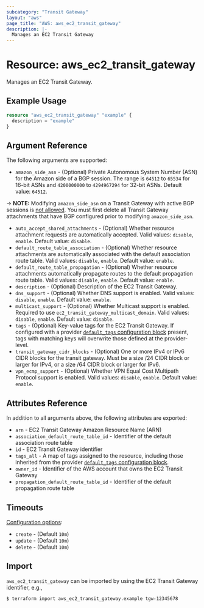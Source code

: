 ```yaml
---
subcategory: "Transit Gateway"
layout: "aws"
page_title: "AWS: aws_ec2_transit_gateway"
description: |-
  Manages an EC2 Transit Gateway
---
```


# Resource: aws_ec2_transit_gateway

Manages an EC2 Transit Gateway.

## Example Usage

```terraform
resource "aws_ec2_transit_gateway" "example" {
  description = "example"
}
```

## Argument Reference

The following arguments are supported:

* `amazon_side_asn` - (Optional) Private Autonomous System Number (ASN) for the Amazon side of a BGP session. The range is `64512` to `65534` for 16-bit ASNs and `4200000000` to `4294967294` for 32-bit ASNs. Default value: `64512`.

-> **NOTE:** Modifying `amazon_side_asn` on a Transit Gateway with active BGP sessions is [not allowed](https://docs.aws.amazon.com/AWSEC2/latest/APIReference/API_ModifyTransitGatewayOptions.html). You must first delete all Transit Gateway attachments that have BGP configured prior to modifying `amazon_side_asn`.

* `auto_accept_shared_attachments` - (Optional) Whether resource attachment requests are automatically accepted. Valid values: `disable`, `enable`. Default value: `disable`.
* `default_route_table_association` - (Optional) Whether resource attachments are automatically associated with the default association route table. Valid values: `disable`, `enable`. Default value: `enable`.
* `default_route_table_propagation` - (Optional) Whether resource attachments automatically propagate routes to the default propagation route table. Valid values: `disable`, `enable`. Default value: `enable`.
* `description` - (Optional) Description of the EC2 Transit Gateway.
* `dns_support` - (Optional) Whether DNS support is enabled. Valid values: `disable`, `enable`. Default value: `enable`.
* `multicast_support` - (Optional) Whether Multicast support is enabled. Required to use `ec2_transit_gateway_multicast_domain`. Valid values: `disable`, `enable`. Default value: `disable`.
* `tags` - (Optional) Key-value tags for the EC2 Transit Gateway. If configured with a provider [`default_tags` configuration block](https://registry.terraform.io/providers/hashicorp/aws/latest/docs#default_tags-configuration-block) present, tags with matching keys will overwrite those defined at the provider-level.
* `transit_gateway_cidr_blocks` - (Optional) One or more IPv4 or IPv6 CIDR blocks for the transit gateway. Must be a size /24 CIDR block or larger for IPv4, or a size /64 CIDR block or larger for IPv6.
* `vpn_ecmp_support` - (Optional) Whether VPN Equal Cost Multipath Protocol support is enabled. Valid values: `disable`, `enable`. Default value: `enable`.

## Attributes Reference

In addition to all arguments above, the following attributes are exported:

* `arn` - EC2 Transit Gateway Amazon Resource Name (ARN)
* `association_default_route_table_id` - Identifier of the default association route table
* `id` - EC2 Transit Gateway identifier
* `tags_all` - A map of tags assigned to the resource, including those inherited from the provider [`default_tags` configuration block](https://registry.terraform.io/providers/hashicorp/aws/latest/docs#default_tags-configuration-block).
* `owner_id` - Identifier of the AWS account that owns the EC2 Transit Gateway
* `propagation_default_route_table_id` - Identifier of the default propagation route table

## Timeouts

[Configuration options](https://www.terraform.io/docs/configuration/blocks/resources/syntax.html#operation-timeouts):

- `create` - (Default `10m`)
- `update` - (Default `10m`)
- `delete` - (Default `10m`)

## Import

`aws_ec2_transit_gateway` can be imported by using the EC2 Transit Gateway identifier, e.g.,

```
$ terraform import aws_ec2_transit_gateway.example tgw-12345678
```
